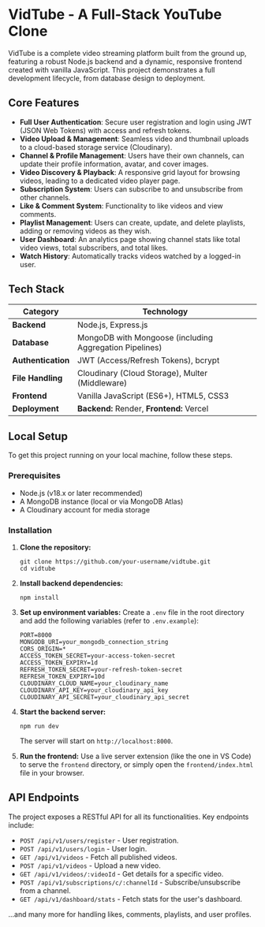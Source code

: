 # VidTube - A Full-Stack YouTube Clone

VidTube is a complete video streaming platform built from the ground up, featuring a robust Node.js backend and a dynamic, responsive frontend created with vanilla JavaScript. This project demonstrates a full development lifecycle, from database design to deployment.

 <!-- Replace with a good screenshot URL -->

## Core Features

- **Full User Authentication**: Secure user registration and login using JWT (JSON Web Tokens) with access and refresh tokens.
- **Video Upload & Management**: Seamless video and thumbnail uploads to a cloud-based storage service (Cloudinary).
- **Channel & Profile Management**: Users have their own channels, can update their profile information, avatar, and cover images.
- **Video Discovery & Playback**: A responsive grid layout for browsing videos, leading to a dedicated video player page.
- **Subscription System**: Users can subscribe to and unsubscribe from other channels.
- **Like & Comment System**: Functionality to like videos and view comments.
- **Playlist Management**: Users can create, update, and delete playlists, adding or removing videos as they wish.
- **User Dashboard**: An analytics page showing channel stats like total video views, total subscribers, and total likes.
- **Watch History**: Automatically tracks videos watched by a logged-in user.

## Tech Stack

| Category           | Technology                                        |
| ------------------ | ------------------------------------------------- |
| **Backend**        | Node.js, Express.js                               |
| **Database**       | MongoDB with Mongoose (including Aggregation Pipelines) |
| **Authentication**   | JWT (Access/Refresh Tokens), bcrypt               |
| **File Handling**    | Cloudinary (Cloud Storage), Multer (Middleware)     |
| **Frontend**       | Vanilla JavaScript (ES6+), HTML5, CSS3            |
| **Deployment**     | **Backend:** Render, **Frontend:** Vercel             |

## Local Setup

To get this project running on your local machine, follow these steps.

### Prerequisites

- Node.js (v18.x or later recommended)
- A MongoDB instance (local or via MongoDB Atlas)
- A Cloudinary account for media storage

### Installation

1.  **Clone the repository:**
    ```
    git clone https://github.com/your-username/vidtube.git
    cd vidtube
    ```

2.  **Install backend dependencies:**
    ```
    npm install
    ```

3.  **Set up environment variables:**
    Create a `.env` file in the root directory and add the following variables (refer to `.env.example`):
    ```
    PORT=8000
    MONGODB_URI=your_mongodb_connection_string
    CORS_ORIGIN=*
    ACCESS_TOKEN_SECRET=your-access-token-secret
    ACCESS_TOKEN_EXPIRY=1d
    REFRESH_TOKEN_SECRET=your-refresh-token-secret
    REFRESH_TOKEN_EXPIRY=10d
    CLOUDINARY_CLOUD_NAME=your_cloudinary_name
    CLOUDINARY_API_KEY=your_cloudinary_api_key
    CLOUDINARY_API_SECRET=your_cloudinary_api_secret
    ```

4.  **Start the backend server:**
    ```
    npm run dev
    ```
    The server will start on `http://localhost:8000`.

5.  **Run the frontend:**
    Use a live server extension (like the one in VS Code) to serve the `frontend` directory, or simply open the `frontend/index.html` file in your browser.

## API Endpoints

The project exposes a RESTful API for all its functionalities. Key endpoints include:

-   `POST /api/v1/users/register` - User registration.
-   `POST /api/v1/users/login` - User login.
-   `GET /api/v1/videos` - Fetch all published videos.
-   `POST /api/v1/videos` - Upload a new video.
-   `GET /api/v1/videos/:videoId` - Get details for a specific video.
-   `POST /api/v1/subscriptions/c/:channelId` - Subscribe/unsubscribe from a channel.
-   `GET /api/v1/dashboard/stats` - Fetch stats for the user's dashboard.

...and many more for handling likes, comments, playlists, and user profiles.

